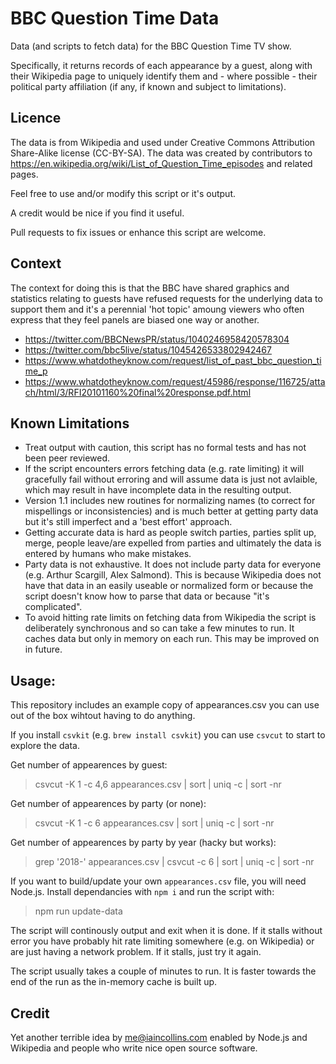 # BBC Question Time Data

Data (and scripts to fetch data) for the BBC Question Time TV show.

Specifically, it returns records of each appearance by a guest, along with their Wikipedia page to uniquely identify them and - where possible - their political party affiliation (if any, if known and subject to limitations).

## Licence

The data is from Wikipedia and used under Creative Commons Attribution Share-Alike license (CC-BY-SA). The data was created by contributors to https://en.wikipedia.org/wiki/List_of_Question_Time_episodes and related pages.

Feel free to use and/or modify this script or it's output.

A credit would be nice if you find it useful.

Pull requests to fix issues or enhance this script are welcome.

## Context 

The context for doing this is that the BBC have shared graphics and statistics relating to guests have refused requests for the underlying data to support them and it's a perennial 'hot topic' amoung viewers who often express that they feel panels are biased one way or another.

* https://twitter.com/BBCNewsPR/status/1040246958420578304
* https://twitter.com/bbc5live/status/1045426533802942467
* https://www.whatdotheyknow.com/request/list_of_past_bbc_question_time_p
* https://www.whatdotheyknow.com/request/45986/response/116725/attach/html/3/RFI20101160%20final%20response.pdf.html

## Known Limitations

* Treat output with caution, this script has no formal tests and has not been peer reviewed.
* If the script encounters errors fetching data (e.g. rate limiting) it will gracefully fail without erroring and will assume data is just not avlaible, which may result in have incomplete data in the resulting output. 
* Version 1.1 includes new routines for normalizing names (to correct for mispellings or inconsistencies) and is much better at getting party data but it's still imperfect and a 'best effort' approach.
* Getting accurate data is hard as people switch parties, parties split up, merge, people leave/are expelled from parties and ultimately the data is entered by humans who make mistakes.
* Party data is not exhaustive. It does not include party data for everyone (e.g. Arthur Scargill, Alex Salmond). This is because Wikipedia does not have that data in an easily useable or normalized form or because the script doesn't know how to parse that data or because "it's complicated".
* To avoid hitting rate limits on fetching data from Wikipedia the script is deliberately synchronous and so can take a few minutes to run. It caches data but only in memory on each run. This may be improved on in future.

## Usage:

This repository includes an example copy of appearances.csv you can use out of the box wihtout having to do anything.

If you install `csvkit` (e.g. `brew install csvkit`) you can use `csvcut` to start to explore the data.

Get number of appearences by guest:

  > csvcut -K 1 -c 4,6 appearances.csv | sort | uniq -c | sort -nr

Get number of appearences by party (or none):

  > csvcut -K 1 -c 6 appearances.csv | sort | uniq -c | sort -nr
  
Get number of appearences by party by year (hacky but works):

  > grep '2018-' appearances.csv | csvcut -c 6 | sort | uniq -c | sort -nr

If you want to build/update your own `appearances.csv` file, you will need Node.js. Install dependancies with `npm i` and run the script with:

  > npm run update-data
  
The script will continously output and exit when it is done. If it stalls without error you have probably hit rate limiting somewhere (e.g. on Wikipedia) or are just having a network problem. If it stalls, just try it again.

The script usually takes a couple of minutes to run. It is faster towards the end of the run as the in-memory cache is built up.

## Credit

Yet another terrible idea by <me@iaincollins.com> enabled by Node.js and Wikipedia and people who write nice open source software.